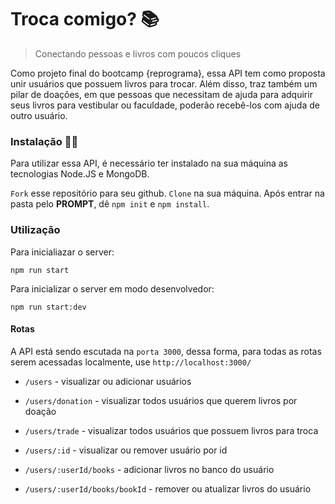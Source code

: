 # Troca comigo? :books:
> Conectando pessoas e livros com poucos cliques

Como projeto final do bootcamp {reprograma}, essa API tem como proposta unir usuários que possuem livros para trocar. Além disso, traz também um pilar de doações, em que pessoas que necessitam de ajuda para adquirir seus livros para vestibular ou faculdade, poderão recebê-los com ajuda de outro usuário.

### Instalação :woman_technologist:

Para utilizar essa API, é necessário ter instalado na sua máquina as tecnologias Node.JS e MongoDB.

`Fork` esse repositório para seu github. `Clone` na sua máquina. Após entrar na pasta pelo **PROMPT**, dê `npm init` e `npm install`.

### Utilização 

Para inicialiazar o server:
```
npm run start
```

Para inicializar o server em modo desenvolvedor:
```
npm run start:dev
```

#### Rotas

A API está sendo escutada na `porta 3000`, dessa forma, para todas as rotas serem acessadas localmente, use `http://localhost:3000/`

- `/users` - visualizar ou adicionar usuários 

- `/users/donation` - visualizar todos usuários que querem livros por doação

- `/users/trade` - visualizar todos usuários que possuem livros para troca

- `/users/:id` - visualizar ou remover usuário por id

- `/users/:userId/books` - adicionar livros no banco do usuário

- `/users/:userId/books/bookId` - remover ou atualizar livros do usuário



